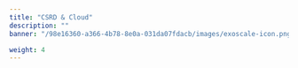 ```yaml
---
title: "CSRD & Cloud"
description: ""
banner: "/98e16360-a366-4b78-8e0a-031da07fdacb/images/exoscale-icon.png"

weight: 4
---
```


